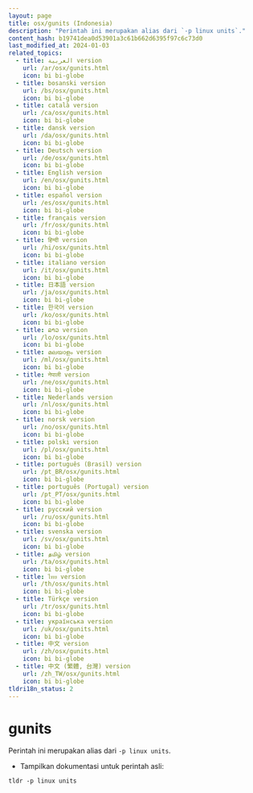 ```yaml
---
layout: page
title: osx/gunits (Indonesia)
description: "Perintah ini merupakan alias dari `-p linux units`."
content_hash: b19741dea0d53901a3c61b662d6395f97c6c73d0
last_modified_at: 2024-01-03
related_topics:
  - title: العربية version
    url: /ar/osx/gunits.html
    icon: bi bi-globe
  - title: bosanski version
    url: /bs/osx/gunits.html
    icon: bi bi-globe
  - title: català version
    url: /ca/osx/gunits.html
    icon: bi bi-globe
  - title: dansk version
    url: /da/osx/gunits.html
    icon: bi bi-globe
  - title: Deutsch version
    url: /de/osx/gunits.html
    icon: bi bi-globe
  - title: English version
    url: /en/osx/gunits.html
    icon: bi bi-globe
  - title: español version
    url: /es/osx/gunits.html
    icon: bi bi-globe
  - title: français version
    url: /fr/osx/gunits.html
    icon: bi bi-globe
  - title: हिन्दी version
    url: /hi/osx/gunits.html
    icon: bi bi-globe
  - title: italiano version
    url: /it/osx/gunits.html
    icon: bi bi-globe
  - title: 日本語 version
    url: /ja/osx/gunits.html
    icon: bi bi-globe
  - title: 한국어 version
    url: /ko/osx/gunits.html
    icon: bi bi-globe
  - title: ລາວ version
    url: /lo/osx/gunits.html
    icon: bi bi-globe
  - title: മലയാളം version
    url: /ml/osx/gunits.html
    icon: bi bi-globe
  - title: नेपाली version
    url: /ne/osx/gunits.html
    icon: bi bi-globe
  - title: Nederlands version
    url: /nl/osx/gunits.html
    icon: bi bi-globe
  - title: norsk version
    url: /no/osx/gunits.html
    icon: bi bi-globe
  - title: polski version
    url: /pl/osx/gunits.html
    icon: bi bi-globe
  - title: português (Brasil) version
    url: /pt_BR/osx/gunits.html
    icon: bi bi-globe
  - title: português (Portugal) version
    url: /pt_PT/osx/gunits.html
    icon: bi bi-globe
  - title: русский version
    url: /ru/osx/gunits.html
    icon: bi bi-globe
  - title: svenska version
    url: /sv/osx/gunits.html
    icon: bi bi-globe
  - title: தமிழ் version
    url: /ta/osx/gunits.html
    icon: bi bi-globe
  - title: ไทย version
    url: /th/osx/gunits.html
    icon: bi bi-globe
  - title: Türkçe version
    url: /tr/osx/gunits.html
    icon: bi bi-globe
  - title: українська version
    url: /uk/osx/gunits.html
    icon: bi bi-globe
  - title: 中文 version
    url: /zh/osx/gunits.html
    icon: bi bi-globe
  - title: 中文 (繁體, 台灣) version
    url: /zh_TW/osx/gunits.html
    icon: bi bi-globe
tldri18n_status: 2
---
```

# gunits

Perintah ini merupakan alias dari `-p linux units`.

- Tampilkan dokumentasi untuk perintah asli:

`tldr -p linux units`
